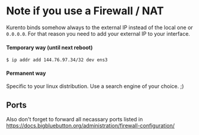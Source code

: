 # Note if you use a Firewall / NAT
Kurento binds somehow always to the external IP instead of the local one or `0.0.0.0`. For that reason you need to add your external IP to your interface.

#### Temporary  way (until next reboot)
```
$ ip addr add 144.76.97.34/32 dev ens3
```

#### Permanent way
Specific to your linux distribution. Use a search engine of your choice. ;)

## Ports
Also don't forget to forward all necassary ports listed in https://docs.bigbluebutton.org/administration/firewall-configuration/

